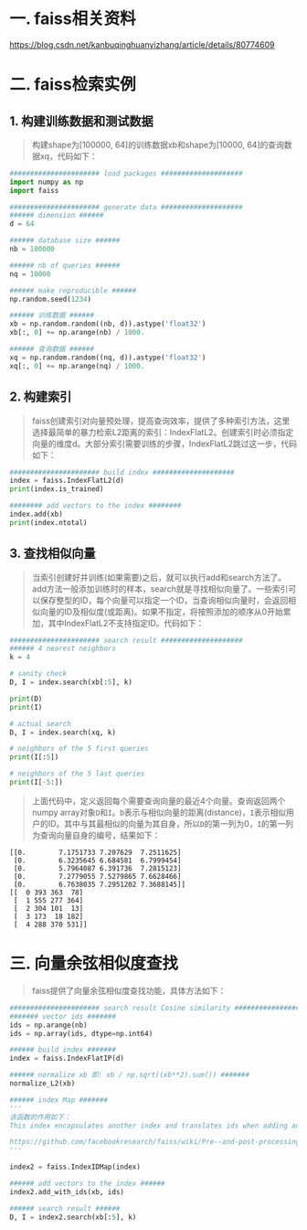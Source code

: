 # 一. faiss相关资料

https://blog.csdn.net/kanbuqinghuanyizhang/article/details/80774609


# 二. faiss检索实例

## 1. 构建训练数据和测试数据

> 构建shape为[100000, 64]的训练数据xb和shape为[10000, 64]的查询数据xq，代码如下：

```python
###################### load packages ####################
import numpy as np
import faiss

###################### generate data ####################
###### dimension ######
d = 64

###### database size ######
nb = 100000

###### nb of queries ######
nq = 10000

###### make reproducible ######
np.random.seed(1234)

###### 训练数据 ######
xb = np.random.random((nb, d)).astype('float32')
xb[:, 0] += np.arange(nb) / 1000.

###### 查询数据 ######
xq = np.random.random((nq, d)).astype('float32')
xq[:, 0] += np.arange(nq) / 1000.
```

## 2. 构建索引

> faiss创建索引对向量预处理，提高查询效率，提供了多种索引方法，这里选择最简单的暴力检索L2距离的索引：IndexFlatL2。创建索引时必须指定向量的维度d。大部分索引需要训练的步骤，IndexFlatL2跳过这一步，代码如下：

```python
###################### build index ####################
index = faiss.IndexFlatL2(d)
print(index.is_trained)

######## add vectors to the index ########
index.add(xb)
print(index.ntotal)
```

## 3. 查找相似向量

>当索引创建好并训练(如果需要)之后，就可以执行add和search方法了。add方法一般添加训练时的样本，search就是寻找相似向量了。一些索引可以保存整型的ID，每个向量可以指定一个ID，当查询相似向量时，会返回相似向量的ID及相似度(或距离)。如果不指定，将按照添加的顺序从0开始累加，其中IndexFlatL2不支持指定ID。代码如下：

```python
###################### search result ####################
###### 4 nearest neighbors
k = 4

# sanity check
D, I = index.search(xb[:5], k)

print(D)
print(I)

# actual search
D, I = index.search(xq, k)

# neighbors of the 5 first queries
print(I[:5])

# neighbors of the 5 last queries
print(I[-5:])
```

> 上面代码中，定义返回每个需要查询向量的最近4个向量。查询返回两个numpy array对象`D`和`I`。`D`表示与相似向量的距离(distance)，`I`表示相似用户的ID。其中与其最相似的向量为其自身，所以`D`的第一列为0，`I`的第一列为查询向量自身的编号，结果如下：

```
[[0.        7.1751733 7.207629  7.2511625]
 [0.        6.3235645 6.684581  6.7999454]
 [0.        5.7964087 6.391736  7.2815123]
 [0.        7.2779055 7.5279865 7.6628466]
 [0.        6.7638035 7.2951202 7.3688145]]
[[  0 393 363  78]
 [  1 555 277 364]
 [  2 304 101  13]
 [  3 173  18 182]
 [  4 288 370 531]]
```

# 三. 向量余弦相似度查找

> faiss提供了向量余弦相似度查找功能，具体方法如下：

```python
###################### search result Cosine similarity ####################
####### vector ids #######
ids = np.arange(nb)
ids = np.array(ids, dtype=np.int64)

###### build index #######
index = faiss.IndexFlatIP(d)

###### normalize xb 即: xb / np.sqrt((xb**2).sum()) #######
normalize_L2(xb)

###### index Map #######
'''
该函数的作用如下：
This index encapsulates another index and translates ids when adding and searching. It maintains a table with the mapping.

https://github.com/facebookresearch/faiss/wiki/Pre--and-post-processing
'''

index2 = faiss.IndexIDMap(index)

###### add vectors to the index ######
index2.add_with_ids(xb, ids)

###### search result ######
D, I = index2.search(xb[:5], k)
```
